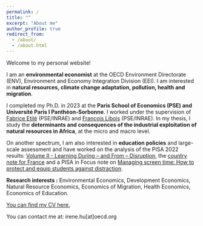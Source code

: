 ```yaml
---
permalink: /
title: ""
excerpt: "About me"
author_profile: true
redirect_from: 
  - /about/
  - /about.html
---
```


Welcome to my personal website!


I am an __environmental economist__ at the OECD Environment Directorate (ENV), Environment and Economy Integration Division (EEI). I am interested in __natural resources, climate change adaptation, pollution, health and migration__.   

I completed my Ph.D. in 2023 at the __Paris School of Economics (PSE) and Université Paris I Panthéon-Sorbonne__. I worked under the supervision of [Fabrice Etilé](https://sites.google.com/site/fabriceetile) (PSE/INRAE) and [François Libois](https://www.parisschoolofeconomics.eu/fr/libois-francois) (PSE/INRAE). In my thesis, I study the __determinants and consequences of the industrial exploitation of natural resources in Africa__, at the micro and macro level. 

On another spectrum, I am also interested in __education policies__ and large-scale assessment and have worked on the analysis of the PISA 2022 results: [Volume II - Learning During – and From – Disruption]([https://www.oecd-ilibrary.org/education/pisa-2022-results-volume-ii_a97db61c-en](https://www.oecd.org/en/publications/pisa-2022-results-volume-ii_a97db61c-en.html)), the [country note for France](https://hu-irene.github.io/files/Countrynote_FRA_French.pdf) and a PISA in Focus note on [Managing screen time: How to protect and equip students against distraction](https://www.oecd.org/en/publications/managing-screen-time_7c225af4-en.html). 


__Research interests :__ Environmental Economics, Development Economics, Natural Resource Economics, Economics of Migration, Health Economics, Economics of Education. 

[You can find my CV here.](../files/Resume_Irene_HU.pdf)

You can contact me at: irene.hu[at]oecd.org


